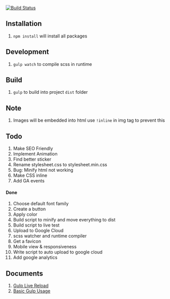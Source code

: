 [![Build Status](https://travis-ci.org/therahulprasad/rahulprasad.com.svg?branch=master)](https://travis-ci.org/therahulprasad/rahulprasad.com)

## Installation
1. `npm install` will install all packages

## Development
1. `gulp watch` to compile scss in runtime

## Build
1. `gulp` to build into project `dist` folder

## Note
1. Images will be embedded into html use `!inline` in img tag to prevent this

## Todo
1. Make SEO Friendly
1. Implement Animation
1. Find better sticker
1. Rename stylesheet.css to stylesheet.min.css
1. Bug: Minify html not working
1. Make CSS inline
1. Add GA events

#### Done
1. Choose default font family 
1. Create a button
1. Apply color
1. Build script to minify and move everything to dist
1. Build script to live test
1. Upload to Google Cloud
1. scss watcher and runtime compiler
1. Get a favicon
1. Mobile view & responsiveness
1. Write script to auto upload to google cloud
1. Add google analytics

## Documents
1. [Gulp Live Reload](https://scotch.io/tutorials/a-quick-guide-to-using-livereload-with-gulp)
1. [Basic Gulp Usage](https://julienrenaux.fr/2014/05/25/introduction-to-gulp-js-with-practical-examples/)
